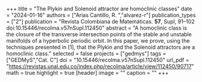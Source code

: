 +++
title = "The Plykin and Solenoid attractor are homoclinic classes"
date = "2024-01-16"
authors = ["Arias Cantillo, R. ","alvarez-r"]
publication_types = ["2"]
publication = "Revista Colombiana de Matemáticas. **57**, Supl, 91–102 doi:10.15446/recolma.v57nSupl.112450"
abstract = "A homoclinic class is the closure of the transverse intersection points of the stable and unstable manifolds of a hyperbolic periodic orbit. In this paper, we prove, using the techniques presented in [1], that the Plykin and the Solenoid attractors are a homoclinic class."
selected = false
projects = ["gedmys"]
tags = ["GEDMyS","Cat. C"]
doi = "10.15446/recolma.v57nSupl.112450"
url_pdf = "https://revistas.unal.edu.co/index.php/recolma/article/view/112450/90717"
math = true
highlight = true
[header]
image = ""
caption = ""
+++
